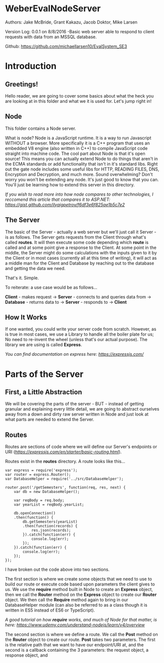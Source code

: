 WeberEvalNodeServer
===================

Authors: Jake McBride, Grant Kakazu, Jacob Doktor, Mike Larsen

Version Log: 0.0.1 on 8/8/2016 -Basic web server able to respond to client requests with data from an MSSQL database.

Github: https://github.com/michaellarsen10/EvalSystem_SE3

Introduction
============

Greetings!
--------

Hello reader, we are going to cover some basics about what the heck you are looking at in this folder and what we it is used for. Let's jump right in!

Node
----

This folder contains a Node server.

What is node? Node is a JavaScript runtime. It is a way to run Javascript WITHOUT a browser. More specifically it is a C++ program that uses an embedded V8 engine (also written in C++) to compile JavaScript code straight into machine code. The cool part about Node is that it's open source! This means you can actually extend Node to do things that aren't in the ECMA standards or add functionality that isn't in it's standard libs. Right out the gate node includes some useful libs for HTTP, READING FILES, DNS, Encryption and Decryption, and much more. Sound overwhelming? Don't worry you won't be extending any node. It's just good to know that you can. You'll just be learning how to extend this server in this directory.

_If you wish to read more into how node compares to other technologies, I reccomend this article that compares it to ASP.NET: https://gist.github.com/ilyaigpetrov/f6df3e6f825ae1b5c7e2_

The Server
----------

The basic of the Server - actually a web server but we'll just call it Server - is as follows. The Server gets requests from the Client through what's called **routes**. It will then execute some code depending which **route** is called and at some point give a response to the Client. At some point in the middle, the Server might do some calculations with the inputs given to it by the Client or in most cases (currently all at this time of writing), it will act as a middle man for the Client and Database by reaching out to the database and getting the data we need.

That's it. Simple.

To reiterate: a use case would be as follows...

**Client** - makes request -> **Server** - connects to and queries data from -> **Database** - returns data to -> **Server** - responds to -> **Client**

How It Works
------------

If one wanted, you could write your server code from scratch. However, as is true in most cases, we use a Library to handle all the boiler plate for us; No need to re-invent the wheel (unless that's our actual purpose). The library we are using is called **Express**.

_You can find documentation on express here: https://expressjs.com/_

Parts of the Server
===================

First, a Little Abstraction
--------------------------

We will be covering the parts of the server - BUT - instead of getting granular and explaining every little detail, we are going to abstract ourselves away from a down and dirty raw server written in Node and just look at what parts are needed to extend the Server.

Routes
------

Routes are sections of code where we will define our Server's endpoints or URI (_https://expressjs.com/en/starter/basic-routing.html_).

Routes exist in the **routes** directory. A route looks like this...

```
var express = require('express');
var router = express.Router();
var DatabaseHelper = require('../src/DatabaseHelper');
```

```
router.post('/getSemesters', function(req, res, next) {
    var db = new DatabaseHelper();
    
    var reqBody = req.body;
    var yearList = reqBody.yearList;
    
    db.openConnection()
    .then(function() {
        db.getSemesters(yearList)
        .then(function(records) {
            res.json(records);
        }).catch(function(err) {
            console.log(err);
        });
    }).catch(function(err) {
        console.log(err);
    });
});
```

I have broken out the code above into two sections. 

The first section is where we create some objects that we need to use to build our route or execute code based upon parameters the client gives to us. We use the **require** method built in Node to create an **Express** object, then we call the **Router** method on the **Express** object to create our **Router** object. We then call the **Require** method again to bring in our DatabaseHelper module (can also be referred to as a class though it is written in ES5 instead of ES6 or TypeScript).

_A good tutorial on how **require** works, and much of Node for that matter, is here: https://www.udemy.com/understand-nodejs/learn/v4/overview_

The second section is where we define a route. We call the **Post** method on the **Router** object to create our route. **Post** takes two parameters. The first is the relative path that we want to have our endpoint/URI at, and the second is a callback containing the 3 parameters: the request object, a response object, and 

